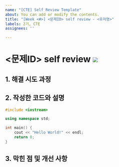 ```yaml
---
name: "[CTE] Self Review Template"
about: You can add or modify the contents.
title: "[Week <#>] <문제ID> self review - <유저명>"
labels: 2기, CTE
assignees: ''

---
```


# <문제ID> self review ![](https://img.shields.io/badge/-CTE-%23ffe600)

## 1. 해결 시도 과정


## 2. 작성한 코드와 설명
```cpp
#include <iostream>

using namespace std;

int main() {
    cout << "Hello World!" << endl;
    return 0;
}
```


## 3. 막힌 점 및 개선 사항
